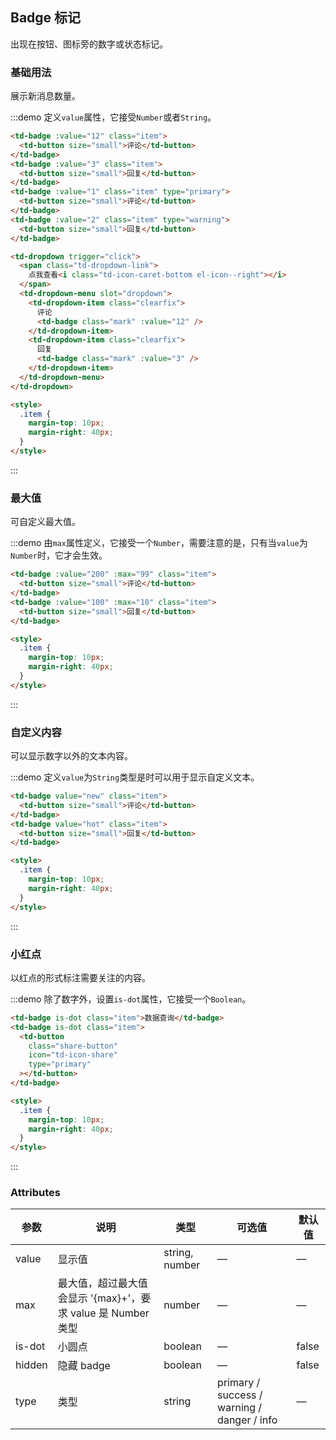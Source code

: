 ## Badge 标记

出现在按钮、图标旁的数字或状态标记。

### 基础用法

展示新消息数量。

:::demo 定义`value`属性，它接受`Number`或者`String`。

```html
<td-badge :value="12" class="item">
  <td-button size="small">评论</td-button>
</td-badge>
<td-badge :value="3" class="item">
  <td-button size="small">回复</td-button>
</td-badge>
<td-badge :value="1" class="item" type="primary">
  <td-button size="small">评论</td-button>
</td-badge>
<td-badge :value="2" class="item" type="warning">
  <td-button size="small">回复</td-button>
</td-badge>

<td-dropdown trigger="click">
  <span class="td-dropdown-link">
    点我查看<i class="td-icon-caret-bottom el-icon--right"></i>
  </span>
  <td-dropdown-menu slot="dropdown">
    <td-dropdown-item class="clearfix">
      评论
      <td-badge class="mark" :value="12" />
    </td-dropdown-item>
    <td-dropdown-item class="clearfix">
      回复
      <td-badge class="mark" :value="3" />
    </td-dropdown-item>
  </td-dropdown-menu>
</td-dropdown>

<style>
  .item {
    margin-top: 10px;
    margin-right: 40px;
  }
</style>
```

:::

### 最大值

可自定义最大值。

:::demo 由`max`属性定义，它接受一个`Number`，需要注意的是，只有当`value`为`Number`时，它才会生效。

```html
<td-badge :value="200" :max="99" class="item">
  <td-button size="small">评论</td-button>
</td-badge>
<td-badge :value="100" :max="10" class="item">
  <td-button size="small">回复</td-button>
</td-badge>

<style>
  .item {
    margin-top: 10px;
    margin-right: 40px;
  }
</style>
```

:::

### 自定义内容

可以显示数字以外的文本内容。

:::demo 定义`value`为`String`类型是时可以用于显示自定义文本。

```html
<td-badge value="new" class="item">
  <td-button size="small">评论</td-button>
</td-badge>
<td-badge value="hot" class="item">
  <td-button size="small">回复</td-button>
</td-badge>

<style>
  .item {
    margin-top: 10px;
    margin-right: 40px;
  }
</style>
```

:::

### 小红点

以红点的形式标注需要关注的内容。

:::demo 除了数字外，设置`is-dot`属性，它接受一个`Boolean`。

```html
<td-badge is-dot class="item">数据查询</td-badge>
<td-badge is-dot class="item">
  <td-button
    class="share-button"
    icon="td-icon-share"
    type="primary"
  ></td-button>
</td-badge>

<style>
  .item {
    margin-top: 10px;
    margin-right: 40px;
  }
</style>
```

:::

### Attributes

| 参数   | 说明                                                         | 类型           | 可选值                                      | 默认值 |
| ------ | ------------------------------------------------------------ | -------------- | ------------------------------------------- | ------ |
| value  | 显示值                                                       | string, number | —                                           | —      |
| max    | 最大值，超过最大值会显示 '{max}+'，要求 value 是 Number 类型 | number         | —                                           | —      |
| is-dot | 小圆点                                                       | boolean        | —                                           | false  |
| hidden | 隐藏 badge                                                   | boolean        | —                                           | false  |
| type   | 类型                                                         | string         | primary / success / warning / danger / info | —      |
